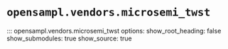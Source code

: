 # `opensampl.vendors.microsemi_twst`

::: opensampl.vendors.microsemi_twst
    options:
      show_root_heading: false
      show_submodules: true
      show_source: true
